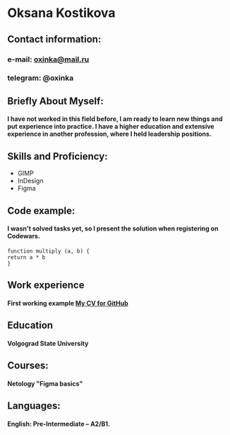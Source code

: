 # Oksana Kostikova


## Contact information:
### e-mail: oxinka@mail.ru
### telegram: @oxinka


## Briefly About Myself:
#### I have not worked in this field before, I am ready to learn new things and put experience into practice. I have a higher education and extensive experience in another profession, where I held leadership positions.


## Skills and Proficiency:
* GIMP 
* InDesign 
* Figma


## Code example:
#### I wasn't solved tasks yet, so I present the solution when registering on Codewars.

```
function multiply (a, b) {
return a * b
}
```

## Work experience
#### First working example [My CV for GitHub](https://github.com/oksinka/rsschool-cv/new/gh-pages)


## Education
#### Volgograd State University


## Courses:
#### Netology "Figma basics"


## Languages:
#### English: Pre-Intermediate – А2/В1.

